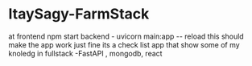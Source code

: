 # ItaySagy-FarmStack

at frontend npm start
backend - uvicorn main:app -- reload
this should make the app work just fine
its a check list app that show some of my knoledg in fullstack -FastAPI , mongodb, react
